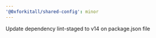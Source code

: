 ```yaml
---
'@0xforkitall/shared-config': minor
---
```


Update dependency lint-staged to v14 on package.json file
